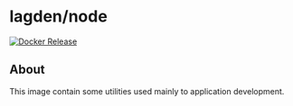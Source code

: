 # lagden/node

[![Docker Release][dockerelease-img]][dockerelease]

[dockerelease-img]:    https://img.shields.io/docker/v/lagden/node/18.16-alpine3.17
[dockerelease]:        https://hub.docker.com/r/lagden/node


## About

This image contain some utilities used mainly to application development.
